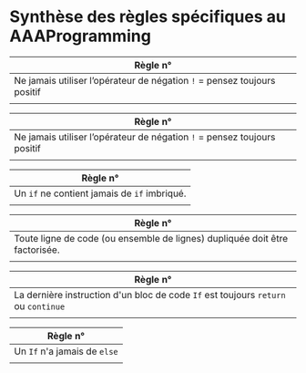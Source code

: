 # Synthèse des règles spécifiques au AAAProgramming




|Règle n°  |
| -- |
|Ne jamais utiliser l’opérateur de négation ```!``` = pensez toujours positif |
| |

|Règle n°  |
| -- |
|Ne jamais utiliser l’opérateur de négation ```!``` = pensez toujours positif |
| |

|Règle n°  |
| -- |
|Un ```if``` ne contient jamais de ```if``` imbriqué. |
| |

|Règle n°  |
| -- |
|Toute ligne de code (ou ensemble de lignes) dupliquée doit être factorisée. |
| |

|Règle n°  |
| -- |
|La dernière instruction d'un bloc de code ```If``` est toujours  ```return``` ou ```continue``` |
| |

|Règle n°  |
| -- |
|Un ```If``` n'a jamais de ```else``` |
| |

